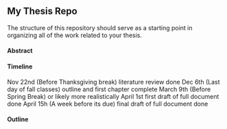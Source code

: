 ## My Thesis Repo

The structure of this repository should serve as a starting point in organizing all of the work related to your thesis.

#### Abstract



#### Timeline

Nov 22nd (Before Thanksgiving break) literature review done
Dec 6th (Last day of fall classes) outline and first chapter complete
March 9th (Before Spring Break) or likely more realistically April 1st first draft of full document done
April 15h (A week before its due) final draft of full document done

#### Outline

